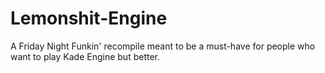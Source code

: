 # Lemonshit-Engine
A Friday Night Funkin' recompile meant to be a must-have for people who want to play Kade Engine but better.
